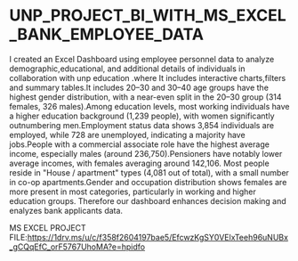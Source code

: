 # UNP_PROJECT_BI_WITH_MS_EXCEL_BANK_EMPLOYEE_DATA
I created an Excel Dashboard using employee personnel data to analyze demographic,educational, and additional details of individuals in collaboration with unp education .where It includes interactive charts,filters and summary tables.It includes 20–30 and 30–40 age groups have the highest gender distribution, with a near-even split in the 20–30 group (314 females, 326 males).Among education levels, most working individuals have a higher education background (1,239 people), with women significantly outnumbering men.Employment status data shows 3,854 individuals are employed, while 728 are unemployed, indicating a majority have jobs.People with a commercial associate role have the highest average income, especially males (around 236,750).Pensioners have notably lower average incomes, with females averaging around 142,106. Most people reside in "House / apartment" types (4,081 out of total), with a small number in co-op apartments.Gender and occupation distribution shows females are more present in most categories, particularly in working and higher education groups. Therefore our dashboard enhances decision making and enalyzes bank applicants data.

MS EXCEL PROJECT FILE:https://1drv.ms/u/c/f358f2604197bae5/EfcwzKgSY0VElxTeeh96uNUBx_gCQqEfC_orF5767UhoMA?e=hpidfo

